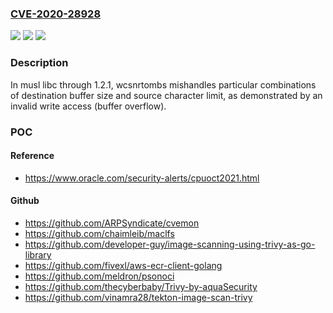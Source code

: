 ### [CVE-2020-28928](https://cve.mitre.org/cgi-bin/cvename.cgi?name=CVE-2020-28928)
![](https://img.shields.io/static/v1?label=Product&message=n%2Fa&color=blue)
![](https://img.shields.io/static/v1?label=Version&message=n%2Fa&color=blue)
![](https://img.shields.io/static/v1?label=Vulnerability&message=n%2Fa&color=brighgreen)

### Description

In musl libc through 1.2.1, wcsnrtombs mishandles particular combinations of destination buffer size and source character limit, as demonstrated by an invalid write access (buffer overflow).

### POC

#### Reference
- https://www.oracle.com/security-alerts/cpuoct2021.html

#### Github
- https://github.com/ARPSyndicate/cvemon
- https://github.com/chaimleib/maclfs
- https://github.com/developer-guy/image-scanning-using-trivy-as-go-library
- https://github.com/fivexl/aws-ecr-client-golang
- https://github.com/meldron/psonoci
- https://github.com/thecyberbaby/Trivy-by-aquaSecurity
- https://github.com/vinamra28/tekton-image-scan-trivy


